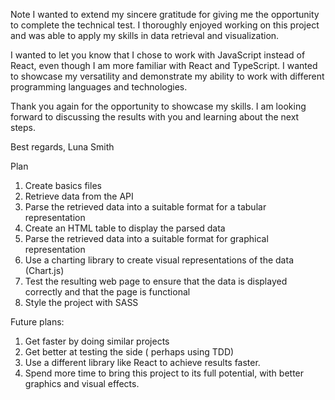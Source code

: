 Note
I wanted to extend my sincere gratitude for giving me the opportunity to complete the technical test. I thoroughly enjoyed working on this project and was able to apply my skills in data retrieval and visualization.

I wanted to let you know that I chose to work with JavaScript instead of React, even though I am more familiar with React and TypeScript. I wanted to showcase my versatility and demonstrate my ability to work with different programming languages and technologies.

Thank you again for the opportunity to showcase my skills. I am looking forward to discussing the results with you and learning about the next steps.

Best regards,
Luna Smith

Plan
1. Create basics files
2. Retrieve data from the API 
3. Parse the retrieved data into a suitable format for a tabular representation
4. Create an HTML table to display the parsed data
5. Parse the retrieved data into a suitable format for graphical representation
6. Use a charting library to create visual representations of the data (Chart.js)
7. Test the resulting web page to ensure that the data is displayed correctly and that the page is functional
8. Style the project with SASS

Future plans:
1. Get faster by doing similar projects
2. Get better at testing the side ( perhaps using TDD)
3. Use a different library like React to achieve results faster.
4. Spend more time to bring this project to its full potential, with better graphics and visual effects.